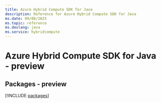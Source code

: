 ```yaml
---
title: Azure Hybrid Compute SDK for Java
description: Reference for Azure Hybrid Compute SDK for Java
ms.date: 09/08/2025
ms.topic: reference
ms.devlang: java
ms.service: hybridcompute
---
```

# Azure Hybrid Compute SDK for Java - preview
## Packages - preview
[!INCLUDE [packages](hybrid-compute-index.md)]